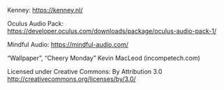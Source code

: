 Kenney: https://kenney.nl/

Oculus Audio Pack: https://developer.oculus.com/downloads/package/oculus-audio-pack-1/

Mindful Audio: https://mindful-audio.com/

“Wallpaper”, “Cheery Monday” Kevin MacLeod (incompetech.com)

Licensed under Creative Commons: By Attribution 3.0
http://creativecommons.org/licenses/by/3.0/
